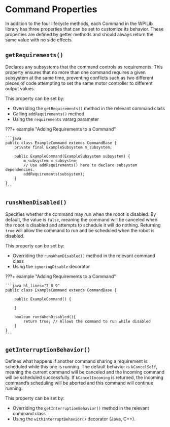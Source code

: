 # Command Properties

In addition to the four lifecycle methods, each Command in the WPILib library has three properties that can be set to customize its behavior. These properties are defined by getter methods and should always return the same value with no side effects.

## `getRequirements()`

Declares any subsystems that the command controls as requirements. This property ensures that no more than one command requires a given subsystem at the same time, preventing conflicts such as two different pieces of code attempting to set the same motor controller to different output values.

This property can be set by:

- Overriding the `getRequirements()` method in the relevant command class
- Calling `addRequirements()` method
- Using the `requirements` vararg parameter

???+ example "Adding Requirements to a Command"

    ```java
    public class ExampleCommand extends CommandBase {
        private final ExampleSubsystem m_subsystem;

        public ExampleCommand(ExampleSubsystem subsystem) {
            m_subsystem = subsystem;
            // Use addRequirements() here to declare subsystem dependencies.
            addRequirements(subsystem);
        }
    }
    ```

## `runsWhenDisabled()`

Specifies whether the command may run when the robot is disabled. By default, the value is `false`, meaning the command will be canceled when the robot is disabled and attempts to schedule it will do nothing. Returning `true` will allow the command to run and be scheduled when the robot is disabled.

This property can be set by:

- Overriding the `runsWhenDisabled()` method in the relevant command class
- Using the `ignoringDisable` decorator

???+ example "Adding Requirements to a Command"

    ```java hl_lines="7 8 9"
    public class ExampleCommand extends CommandBase {

        public ExampleCommand() {
           
        }

        boolean runsWhenDisabled(){
            return true; // Allows the command to run while disabled
        }
    }
    ```



## `getInterruptionBehavior()`

Defines what happens if another command sharing a requirement is scheduled while this one is running. The default behavior is `kCancelSelf`, meaning the current command will be canceled and the incoming command will be scheduled successfully. If `kCancelIncoming` is returned, the incoming command’s scheduling will be aborted and this command will continue running.

This property can be set by:

- Overriding the `getInterruptionBehavior()` method in the relevant command class
- Using the `withInterruptBehavior()` decorator (Java, C++).
